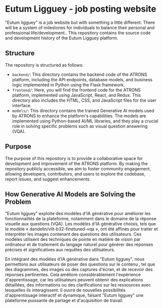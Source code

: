 # Eutum Ligguey - job posting website 

"Eutum ligguey" is a job website but with something a little different. There will be a system of milestones for individuals to balance their personal and professional life/development.. This repository contains the source code and development history of the Eutum Ligguey platform.

## Structure

The repository is structured as follows:

- `backend/`: This directory contains the backend code of the ATRONS platform, including the API endpoints, database models, and business logic implemented in Python using the Flask framework.
- `frontend/`: Here, you will find the frontend code for the ATRONS platform, implemented using JavaScript, React, and Redux. This directory also includes the HTML, CSS, and JavaScript files for the user interface.
- `models/`: This directory contains the trained Generative AI models used by ATRONS to enhance the platform's capabilities. The models are implemented using Python-based AI/ML libraries, and they play a crucial role in solving specific problems such as visual question answering (VQA).

## Purpose

The purpose of this repository is to provide a collaborative space for development and improvement of the ATRONS platform. By making the repository publicly accessible, we aim to foster community engagement, allowing developers, contributors, and users to explore the codebase, report issues, and suggest enhancements.

## How Generative AI Models are Solving the Problem
"Eutum ligguey" exploite des modèles d'IA générative pour améliorer les fonctionnalités de la plateforme, notamment dans le domaine de la réponse visuelle aux questions (VQA). Les modèles d'IA générative choisis, tels que le modèle « dandelin/vilt-b32-finetuned-vqa », ont été affinés pour traiter et interpréter les images contenant des questions des utilisateurs. Ces modèles utilisent des techniques de pointe en matière de vision par ordinateur et de traitement du langage naturel pour générer des réponses précises et significatives aux requêtes des utilisateurs.

En intégrant des modèles d'IA générative dans "Eutum ligguey", nous permettons aux utilisateurs de poser des questions sur le contenu , tel que des diagrammes, des images ou des captures d'écran, et de recevoir des réponses pertinentes. Cela améliore considérablement l'expérience d'apprentissage, car les utilisateurs peuvent obtenir des explications détaillées, des informations ou des clarifications sur les ressources avec lesquelles ils interagissent. Il ouvre de nouvelles possibilités d'apprentissage interactif et dynamique, faisant "Eutum ligguey" une plateforme puissante de partage et d'acquisition de travail.